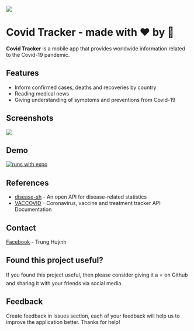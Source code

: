 ![](https://github.com/trunghuynh2304/CovidTracker/blob/master/assets/CovidTrackerLogo%400.3x.png)
# Covid Tracker - made with :heart: by :raised_hands: 

**Covid Tracker** is a mobile app that provides worldwide information related to the Covid-19 pandemic.

## Features
* Inform confirmed cases, deaths and recoveries by country
* Reading medical news
* Giving understanding of symptoms and preventions from Covid-19

## Screenshots
![](https://github.com/trunghuynh2304/CovidTracker/blob/master/screenshot/ss5.png)

## Demo
[![runs with expo](https://img.shields.io/badge/Runs%20with%20Expo-000.svg?style=flat-square&logo=EXPO&labelColor=f3f3f3&logoColor=000)](https://expo.io/@trunghuynh/projects/CovidTracker)

## References
* [disease-sh](https://github.com/disease-sh/api) - An open API for disease-related statistics
* [VACCOVID](https://rapidapi.com/vaccovidlive-vaccovidlive-default/api/vaccovid-coronavirus-vaccine-and-treatment-tracker) - Coronavirus, vaccine and treatment tracker API Documentation

## Contact
[Facebook](https://www.facebook.com/trunghuynh2304/) - Trung Huỳnh

## Found this project useful?
If you found this project useful, then please consider giving it a  ⭐  on Github and sharing it with your friends via social media.

## Feedback
Create feedback in Issues section, each of your feedback will help us to improve the application better. Thanks for help!
